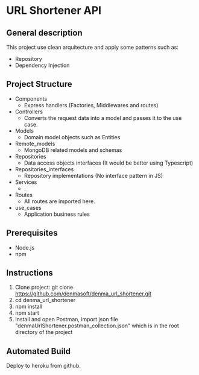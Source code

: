 # URL Shortener API

General description
---
This project use clean arquitecture and apply 
some patterns such as:
- Repository
- Dependency Injection

Project Structure
---
- Components
	-  Express handlers (Factories, Middlewares and routes)
- Controllers
	- Converts the request data into a model and passes it to the use case.
- Models
	- Domain model objects such as Entities
- Remote_models
	- MongoDB related models and schemas
- Repositories
	- Data access objects interfaces (It would be better using Typescript)
- Repositories_interfaces
	- Repository implementations (No interface pattern in JS)
- Services
	- .
- Routes
	- All routes are imported here.
- use_cases
	- Application business rules 		

Prerequisites
---
- Node.js
- npm

Instructions
---
1. Clone project: 
	git clone https://github.com/denmasoft/denma_url_shortener.git
2. cd denma_url_shortener
3. npm install
4. npm start 
5. Install and open Postman, import json file "denmaUrlShortener.postman_collection.json" which is in the root directory of the project

Automated Build
---
Deploy to heroku from github.